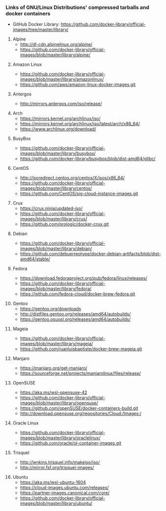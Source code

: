 ### Links of GNU/Linux Distributions' compressed tarballs and docker containers

* GitHub Docker Library: https://github.com/docker-library/official-images/tree/master/library/

1. Alpine 
	- http://dl-cdn.alpinelinux.org/alpine/
	- https://github.com/docker-library/official-images/blob/master/library/alpine/ 
<!-- http://dl-cdn.alpinelinux.org/alpine/vX.X/releases/x86_64/alpine-minirootfs-X.X.X-x86_64.tar.gz -->	

2. Amazon Linux 
	- https://github.com/docker-library/official-images/blob/master/library/amazonlinux/
	- https://github.com/aws/amazon-linux-docker-images.git

3. Antergos 
	- http://mirrors.antergos.com/iso/release/
<!-- http://mirrors.antergos.com/iso/release/antergos-minimal-X.X-x86_64.iso -->
<!-- antergos-minimal-X.X-x86_64.iso/arch/root-image.sfs -->

4. Arch 
	- https://mirrors.kernel.org/archlinux/iso/
	- https://mirrors.kernel.org/archlinux/iso/latest/arch/x86_64/
	- https://www.archlinux.org/download/
<!-- https://mirrors.kernel.org/archlinux/iso/latest/archlinux-bootstrap-YYYY.MM.DD-x86_64.tar.gz -->
<!-- archlinux-YYYY.MM.DD-x86_64.iso/arch/x86_64/airootfs.sfs -->

5. BusyBox 
	- https://github.com/docker-library/official-images/blob/master/library/busybox/
	- https://github.com/docker-library/busybox/blob/dist-amd64/glibc/

6. CentOS 
	- http://isoredirect.centos.org/centos/X/isos/x86_64/
	- https://github.com/docker-library/official-images/blob/master/library/centos/
	- https://github.com/CentOS/sig-cloud-instance-images.git
<!-- http://isodirect.centos.org/centos/X/isos/x86_64/CentOS-X-x86_64-Minimal-XXXX.iso -->

7. Crux 
	- https://crux.ninja/updated-iso/
	- https://github.com/docker-library/official-images/blob/master/library/crux/
	- https://github.com/prologic/docker-crux.git
<!-- https://crux.ninja/updated-iso/crux-X.X-updated.iso -->
<!-- crux-X.X-updated.iso/rootfs.tar.xz -->

8. Debian 
	- https://github.com/docker-library/official-images/blob/master/library/debian/
	- https://github.com/debuerreotype/docker-debian-artifacts/blob/dist-amd64/stable/

9. Fedora 
	- https://download.fedoraproject.org/pub/fedora/linux/releases/
	- https://github.com/docker-library/official-images/blob/master/library/fedora/
	- https://github.com/fedora-cloud/docker-brew-fedora.git
<!-- http://download.fedoraproject.org/pub/Linux/Fedora/releases/XX/Docker/x86_64/images/Fedora-Docker-Base-XX-X.X.x86_64.tar.xz -->
<!-- Fedora-Docker-Base-XX-X.X.x86_64.tar.xz/Fedora-Docker-Base-XX-X.X.x86_64.tar.xz/<hash>/layer.tar -->

10. Gentoo 
	- https://gentoo.org/downloads
	- http://distfiles.gentoo.org/releases/amd64/autobuilds/
	- https://gentoo.osuosl.org/releases/amd64/autobuilds/
<!-- https://gentoo.osuosl.org/releases/amd64/autobuilds/X/stage3-amd64-X.tar.xz -->

11. Mageia 
	- https://github.com/docker-library/official-images/blob/master/library/mageia/
	- https://github.com/juanluisbaptiste/docker-brew-mageia.git

12. Manjaro 
	- https://manjaro.org/get-manjaro/
	- https://sourceforge.net/projects/manjarolinux/files/release/

13. OpenSUSE 
	- https://aka.ms/wsl-opensuse-42
	- https://github.com/docker-library/official-images/blob/master/library/opensuse/
	- https://github.com/openSUSE/docker-containers-build.git
	- http://download.opensuse.org/repositories/Cloud:/Images:/

14. Oracle Linux 
	- https://github.com/docker-library/official-images/blob/master/library/oraclelinux/
	- https://github.com/oracle/ol-container-images.git

15. Trisquel 
	- http://jenkins.trisquel.info/makeiso/iso/
	- http://mirror.fsf.org/trisquel-images/
<!-- http://mirror.fsf.org/trisquel-images/trisquel-mini_X.X_amd64.iso -->
<!-- trisquel-mini_X.X_amd64.iso/casper/filesystem.squashfs -->

16. Ubuntu 
	- https://aka.ms/wsl-ubuntu-1604
	- https://cloud-images.ubuntu.com/releases/
	- https://partner-images.canonical.com/core/
	- https://github.com/docker-library/official-images/blob/master/library/ubuntu/
<!-- https://cloud-images.ubuntu.com/X/current/X-server-cloudimg-amd64.squashfs -->
	
